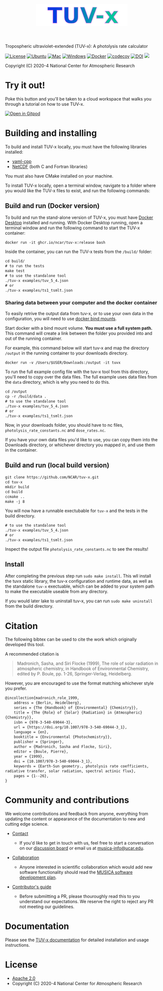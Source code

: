 <h1 align="center">
<img src="docs/source/_static/logo.svg" width="300">
</h1><br>

Tropospheric ultraviolet-extended (TUV-x): A photolysis rate calculator

[![License](https://img.shields.io/github/license/NCAR/tuv-x.svg)](https://github.com/NCAR/tuv-x/blob/main/LICENSE)
[![Ubuntu](https://github.com/NCAR/tuv-x/actions/workflows/ubuntu.yml/badge.svg)](https://github.com/NCAR/tuv-x/actions/workflows/ubuntu.yml)
[![Mac](https://github.com/NCAR/tuv-x/actions/workflows/mac.yml/badge.svg)](https://github.com/NCAR/tuv-x/actions/workflows/mac.yml)
[![Windows](https://github.com/NCAR/tuv-x/actions/workflows/windows.yml/badge.svg)](https://github.com/NCAR/tuv-x/actions/workflows/windows.yml)
[![Docker](https://github.com/NCAR/tuv-x/actions/workflows/docker.yml/badge.svg)](https://github.com/NCAR/tuv-x/actions/workflows/docker.yml)
[![codecov](https://codecov.io/gh/NCAR/tuv-x/branch/main/graph/badge.svg?token=H46AAEAQF9)](https://codecov.io/gh/NCAR/tuv-x)
[![DOI](https://zenodo.org/badge/396946468.svg)](https://zenodo.org/badge/latestdoi/396946468)
[![](https://img.shields.io/badge/Contribute%20with-Gitpod-908a85?logo=gitpod)](https://gitpod.io/#https://github.com/NCAR/tuv-x)

Copyright (C) 2020-4 National Center for Atmospheric Research

# Try it out!

Poke this button and you'll be taken to a cloud workspace that walks you through 
a tutorial on how to use TUV-x.

[![Open in Gitpod](https://gitpod.io/button/open-in-gitpod.svg)](https://gitpod.io/#https://github.com/NCAR/tuv-x)

# Building and installing
To build and install TUV-x locally, you must have the following libraries installed:

- [yaml-cpp](https://github.com/jbeder/yaml-cpp/)
- [NetCDF](https://www.unidata.ucar.edu/software/netcdf/) (both C and Fortran libraries)

You must also have CMake installed on your machine. 

To install TUV-x locally,
open a terminal window, navigate to a folder where you would like the TUV-x files to exist,
and run the following commands:

## Build and run (Docker version)

To build and run the stand-alone version of TUV-x, you must have [Docker Desktop](https://www.docker.com/get-started) installed and running. With Docker Desktop running, open a terminal window and run the following command to start the TUV-x container:

```
docker run -it ghcr.io/ncar/tuv-x:release bash
```

Inside the container, you can run the TUV-x tests from the `/build/` folder:

```
cd build/
# to run the tests
make test
# to use the standalone tool
./tuv-x examples/tuv_5_4.json
# or 
./tuv-x examples/ts1_tsmlt.json
```

### Sharing data between your computer and the docker container

To easily retrive the output data from tuv-x, or to use your own data in the configuration,
you will need to use [docker bind mounts](https://docs.docker.com/storage/bind-mounts/).

Start docker with a bind mount volume. **You must use a full system path.** 
This command will create a link between the folder you provided into and out of the running container.

For example, this command below will start tuv-x and map the directory `/output` in the running container
to your downloads directory.
```
docker run -v /Users/$USER/Downloads:/output -it tuvx
```

To run the full example config file with the tuv-x tool from this directory, you'll need to copy over the data files.
The full example uses data files from the `data` directory, which is why you need to do this.

```
cd /output
cp -r /build/data .
# to use the standalone tool
./tuv-x examples/tuv_5_4.json
# or 
./tuv-x examples/ts1_tsmlt.json
```

Now, in your downloads folder, you should have to nc files, `photolysis_rate_constants.nc` and `dose_rates.nc`.

If you have your own data files you'd like to use, you can copy them into the Downloads directory, or whichever directory you mapped in, and use them in the container.


## Build and run (local build version)

```
git clone https://github.com/NCAR/tuv-x.git
cd tuv-x
mkdir build
cd build
ccmake ..
make -j 8
```

You will now have a runnable exectubable for `tuv-x` and the tests in the build directory.

```
# to use the standalone tool
./tuv-x examples/tuv_5_4.json
# or 
./tuv-x examples/ts1_tsmlt.json
```
Inspect the output file `photolysis_rate_constants.nc` to see the results!

## Install

After completing the previous step run `sudo make install`.
This wll install the tuvx static library, the tuv-x configuration
and runtime data, as well as the standalone `tuv-x` exectuable, which can be
added to your system path to make the executable useable from any directory.

If you would later lake to uninstall tuv-x, you can run
`sudo make uninstall` from the build directory. 


# Citation

The following bibtex can be used to cite the work which originally developed
this tool.

A recommended citation is 

> Madronich, Sasha, and Siri Flocke (1999), The role of solar radiation in atmospheric chemistry, in Handbook of Environmental Chemistry, edited by P. Boule, pp. 1-26, Springer-Verlag, Heidelberg.

However, you are encouraged to use the format matching whichever style
you prefer.

```
@incollection{madronich_role_1999,
	address = {Berlin, Heidelberg},
	series = {The {Handbook} of {Environmental} {Chemistry}},
	title = {The {Role} of {Solar} {Radiation} in {Atmospheric} {Chemistry}},
	isbn = {978-3-540-69044-3},
	url = {https://doi.org/10.1007/978-3-540-69044-3_1},
	language = {en},
	booktitle = {Environmental {Photochemistry}},
	publisher = {Springer},
	author = {Madronich, Sasha and Flocke, Siri},
	editor = {Boule, Pierre},
	year = {1999},
	doi = {10.1007/978-3-540-69044-3_1},
	keywords = {Earth-Sun geometry., photolysis rate coefficients, radiative transfer, solar radiation, spectral actinic flux},
	pages = {1--26},
}
```

# Community and contributions
We welcome contributions and feedback from anyone, everything from updating
the content or appearance of the documentation to new and
cutting edge science.

- [Contact](https://github.com/NCAR/tuv-x/discussions)
  - If you'd like to get in touch with us, feel free to start a conversation
on our [discussion board](https://github.com/NCAR/tuv-x/discussions) 
or email us at musica-info@ucar.edu. 

- [Collaboration](https://github.com/NCAR/musica/blob/main/docs/Software%20Development%20Plan.pdf)
  - Anyone interested in scientific collaboration
which would add new software functionality should read the [MUSICA software development plan](https://github.com/NCAR/musica/blob/main/docs/Software%20Development%20Plan.pdf).

- [Contributor's guide](https://ncar.github.io/tuv-x/contributing/contributors_guide.html)
  - Before submiitting a PR, please thouroughly read this to you understand our expectations. We reserve the right to reject any PR not meeting our guidelines.


# Documentation
Please see the [TUV-x documentation](https://ncar.github.io/tuv-x/) for detailed
installation and usage instructions.

# License

- [Apache 2.0](/LICENSE)
- Copyright (C) 2020-4 National Center for Atmospheric Research
